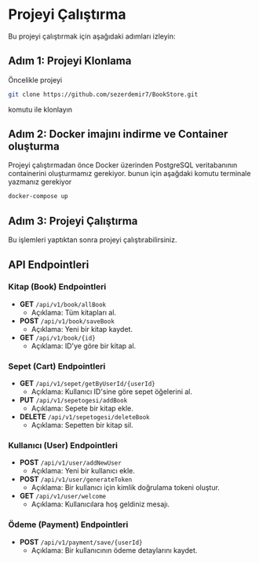 # Projeyi Çalıştırma

Bu projeyi çalıştırmak için aşağıdaki adımları izleyin:

## Adım 1: Projeyi Klonlama
Öncelikle projeyi 
```bash
git clone https://github.com/sezerdemir7/BookStore.git
````

komutu ile klonlayın

## Adım 2: Docker imajını indirme ve Container oluşturma

Projeyi çalıştırmadan önce Docker üzerinden PostgreSQL veritabanının containerini oluşturmamız gerekiyor.
bunun için aşağdaki komutu terminale yazmanız gerekiyor

```bash
docker-compose up
````
## Adım 3: Projeyi Çalıştırma
Bu işlemleri yaptıktan sonra projeyi çalıştırabilirsiniz.

## API Endpointleri

### Kitap (Book) Endpointleri

- **GET** `/api/v1/book/allBook`
    - Açıklama: Tüm kitapları al.
- **POST** `/api/v1/book/saveBook`
    - Açıklama: Yeni bir kitap kaydet.
- **GET** `/api/v1/book/{id}`
    - Açıklama: ID'ye göre bir kitap al.

### Sepet (Cart) Endpointleri

- **GET** `/api/v1/sepet/getByUserId/{userId}`
    - Açıklama: Kullanıcı ID'sine göre sepet öğelerini al.
- **PUT** `/api/v1/sepetogesi/addBook`
    - Açıklama: Sepete bir kitap ekle.
- **DELETE** `/api/v1/sepetogesi/deleteBook`
    - Açıklama: Sepetten bir kitap sil.

### Kullanıcı (User) Endpointleri

- **POST** `/api/v1/user/addNewUser`
    - Açıklama: Yeni bir kullanıcı ekle.
- **POST** `/api/v1/user/generateToken`
    - Açıklama: Bir kullanıcı için kimlik doğrulama tokeni oluştur.
- **GET** `/api/v1/user/welcome`
    - Açıklama: Kullanıcılara hoş geldiniz mesajı.

### Ödeme (Payment) Endpointleri

- **POST** `/api/v1/payment/save/{userId}`
    - Açıklama: Bir kullanıcının ödeme detaylarını kaydet.
